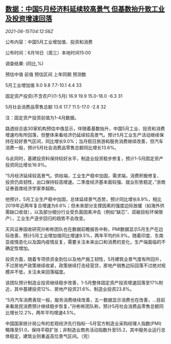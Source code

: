 <!--1623731463000-->
[数据：中国5月经济料延续较高景气 但基数抬升致工业及投资增速回落](https://cn.reuters.com/article/china-data-watch-0615-tues-idCNKCS2DR0AK)
------

<div><i>2021-06-15T04:12:56Z</i></div><p>公布内容：中国5月工业增加值、投资和消费</p><p>公布时间：6月16日（周三）本地时间15:00</p><p>调查结果: (同比,%)</p><p>预估中值 前值 预估区间 上年同期 预测数</p><p>5月工业增加值 9.0 9.8 7.7-10.1 4.4 33</p><p>固定资产投资(不含农户)(1-5月) 16.9 19.9 15.0-18.0 -6.3 31</p><p>5月社会消费品零售总额 13.6 17.7 11.5-17.0 -2.8 32</p><p>注：固定资产投资前值为1-4月数据。</p><p>路透综合逾30家机构预估中值显示，伴随着基数抬升，中国5月工业、投资和消费增速均有所回落，但整体来看经济仍延续较高景气。预计5月工业生产活动继续保持在较好景气区间，同比增长9.0%；当月假日旅游和服务消费继续改善，但汽车消费一般，预计5月社会消费品零售总额同比增长13.6%。</p><p>与此同时，基建投资料保持较好水平，制造业投资稳步修复，预计1-5月固定资产投资同比增长16.9%。</p><p>“5月经济延续较高景气。供给端，工业生产稳中加固，需求端，消费积极修复、投资仍具韧性，出口保持较高增速。二季度经济基本面较强、就业形势稳定，”浙商证券首席经济学家李超称。</p><p>他预计，5月工业生产稳中加固，总体延续景气态势，预计同比增长8.9%，相比2019年近两年复合增速为6.6%；但未来部分支撑因素的强度边际放缓（如海外供需缺口收敛），以及部分细分行业受负面因素冲击（例如“缺芯”、双碳目标环保限产），工业生产逐步回归的趋势不会改变。</p><p>天风证券固收研究孙彬彬团队也在数据前瞻报告中称，PMI数据显示5月生产在边际改善，预计5月工业增加值同比增速9.5%，两年平均约6.9%。随着印度、东南亚疫情恶化以及国内疫情反复，需要关注未来出口和消费的变化，生产端面临的不确定性增加。</p><p>投资方面，随着专项债资金到位以及地产施工韧性，5月建筑业景气度有所回升，不过房地产政策继续收紧，政策继续打击经营贷，房地产销售边际回落不过绝对规模并不低，关注未来回落幅度。</p><p>该团队预计制造业投资继续稳步改善，1-5月整体固定资产投资增速回落至17%附近，其中基建投资12%、房地产投资21.6%、制造业投资23.8%。</p><p>“5月汽车消费表现一般，服务消费继续改善，五一数据显示消费也在改善，...目前来看居民消费预计继续稳步恢复，”孙彬彬团队称，预计5月社会消费品零售总额同比增长12.2%，两年平均增速4.5%。</p><p>中国国家统计局公布的宏观经济先行指标--5月官方制造业采购经理人指数(PMI)略降至51.0，保持平稳扩张；非制造业商务活动指数升至55.2，其中服务业运行总体稳定，建筑业则重返高位景气区间。（完）</p>
